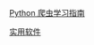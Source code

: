 [Python 爬虫学习指南](https://github.com/DreamXiaoJing/BBX/blob/master/Python%20%E7%88%AC%E8%99%AB%E5%AD%A6%E4%B9%A0%E6%8C%87%E5%8D%97.md)

[实用软件](https://github.com/DreamXiaoJing/BBX/blob/master/实用软件.md)
